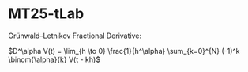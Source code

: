 # MT25-tLab




Grünwald–Letnikov Fractional Derivative:

$D^\alpha V(t) = \lim_{h \to 0} \frac{1}{h^\alpha} \sum_{k=0}^{N} (-1)^k \binom{\alpha}{k} V(t - kh)$

